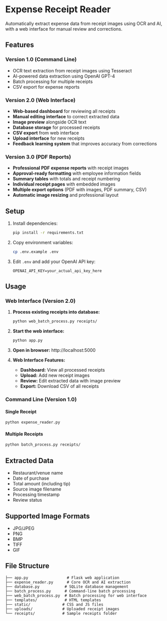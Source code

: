 # Expense Receipt Reader

Automatically extract expense data from receipt images using OCR and AI, with a web interface for manual review and corrections.

## Features

### Version 1.0 (Command Line)
- OCR text extraction from receipt images using Tesseract
- AI-powered data extraction using OpenAI GPT-4
- Batch processing for multiple receipts
- CSV export for expense reports

### Version 2.0 (Web Interface) 
- **Web-based dashboard** for reviewing all receipts
- **Manual editing interface** to correct extracted data
- **Image preview** alongside OCR text
- **Database storage** for processed receipts
- **CSV export** from web interface
- **Upload interface** for new receipts
- **Feedback learning system** that improves accuracy from corrections

### Version 3.0 (PDF Reports)
- **Professional PDF expense reports** with receipt images
- **Approval-ready formatting** with employee information fields
- **Summary tables** with totals and receipt numbering
- **Individual receipt pages** with embedded images
- **Multiple export options** (PDF with images, PDF summary, CSV)
- **Automatic image resizing** and professional layout

## Setup

1. Install dependencies:
   ```bash
   pip install -r requirements.txt
   ```

2. Copy environment variables:
   ```bash
   cp .env.example .env
   ```

3. Edit `.env` and add your OpenAI API key:
   ```
   OPENAI_API_KEY=your_actual_api_key_here
   ```

## Usage

### Web Interface (Version 2.0)

1. **Process existing receipts into database:**
   ```bash
   python web_batch_process.py receipts/
   ```

2. **Start the web interface:**
   ```bash
   python app.py
   ```

3. **Open in browser:** http://localhost:5000

4. **Web Interface Features:**
   - **Dashboard:** View all processed receipts
   - **Upload:** Add new receipt images 
   - **Review:** Edit extracted data with image preview
   - **Export:** Download CSV of all receipts

### Command Line (Version 1.0)

#### Single Receipt
```bash
python expense_reader.py
```

#### Multiple Receipts  
```bash
python batch_process.py receipts/
```

## Extracted Data
- Restaurant/venue name
- Date of purchase  
- Total amount (including tip)
- Source image filename
- Processing timestamp
- Review status

## Supported Image Formats
- JPG/JPEG
- PNG
- BMP
- TIFF
- GIF

## File Structure
```
├── app.py                 # Flask web application
├── expense_reader.py      # Core OCR and AI extraction
├── database.py           # SQLite database management
├── batch_process.py      # Command-line batch processing
├── web_batch_process.py  # Batch processing for web interface
├── templates/            # HTML templates
├── static/              # CSS and JS files
├── uploads/             # Uploaded receipt images
└── receipts/            # Sample receipts folder
```